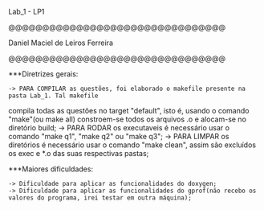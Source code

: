 Lab_1 - LP1

@@@@@@@@@@@@@@@@@@@@@@@@@@@@@@@@

Daniel Maciel de Leiros Ferreira

@@@@@@@@@@@@@@@@@@@@@@@@@@@@@@@@


***Diretrizes gerais:

	-> PARA COMPILAR as questões, foi elaborado o makefile presente na pasta Lab_1. Tal makefile
compila todas as questões no target "default", isto é, usando o comando "make"(ou make all) constroem-se 
todos os arquivos .o e alocam-se 
no diretório build;
	-> PARA RODAR os executaveis é necessário usar o comando "make q1", "make q2" ou "make q3"; 
	-> PARA LIMPAR os diretórios é necessário usar o comando "make clean", assim são excluídos os exec e *.o das suas respectivas pastas;

***Maiores dificuldades:

	-> Dificuldade para aplicar as funcionalidades do doxygen;
	-> Dificuldade para aplicar as funcionalidades do gprof(não recebo os valores do programa, irei testar em outra máquina);



